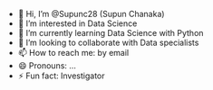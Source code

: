 - 👋 Hi, I’m @Supunc28 (Supun Chanaka)
- 👀 I’m interested in Data Science 
- 🌱 I’m currently learning Data Science with Python
- 💞️ I’m looking to collaborate with Data specialists 
- 📫 How to reach me: by email
- 😄 Pronouns: ...
- ⚡ Fun fact: Investigator

<!---
Supunc28/Supunc28 is a ✨ special ✨ repository because its `README.md` (this file) appears on your GitHub profile.
You can click the Preview link to take a look at your changes.
--->
